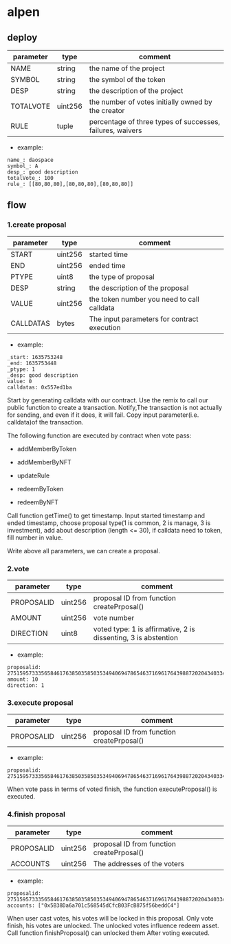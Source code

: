 # alpen


## deploy

| parameter   | type      | comment |
| ----------- | ----------| ------- |
| NAME        | string    | the name of the project |
| SYMBOL      | string    | the symbol of the token |
| DESP        | string    | the description of the project |
| TOTALVOTE   | uint256   | the number of votes initially owned by the creator |
| RULE        | tuple     | percentage of three types of successes, failures, waivers |

- example:
```
name_: daospace
symbol_: A
desp_: good description
totalVote_: 100
rule_: [[80,80,80],[80,80,80],[80,80,80]]
```

## flow

### 1.create proposal


| parameter   | type      | comment |
| ----------- | ----------| ------- |
| START       | uint256   | started time |
| END         | uint256   | ended time |
| PTYPE       | uint8     | the type of proposal |
| DESP        | string    | the description of the proposal |
| VALUE       | uint256   | the token number you need to call calldata |
| CALLDATAS   | bytes     | The input parameters for contract execution |

- example:
```
_start: 1635753248
_end: 1635753448
_ptype: 1
_desp: good description
value: 0 
calldatas: 0x557ed1ba
```

Start by generating calldata with our contract. 
Use the remix to call our public function to create a transaction.
Notify,The transaction is not actually for sending, and even if it does, it will fail.
Copy input parameter(i.e. calldata)of the transaction.

The following function are executed by contract when vote pass:

- addMemberByToken

- addMemberByNFT

- updateRule

- redeemByToken

- redeemByNFT

Call function getTime() to get timestamp. Input started timestamp and ended timestamp, choose proposal type(1 is common, 2 is manage, 3 is investment),
add about description (length <= 30), if calldata need to token, fill number in value.

Write above all parameters, we can create a proposal.

### 2.vote

| parameter   | type      | comment |
| ----------- | ----------| ------- |
| PROPOSALID  | uint256   | proposal ID from function createPrposal()|
| AMOUNT      | uint256   | vote number |
| DIRECTION   | uint8     | voted type: 1 is affirmative, 2 is dissenting, 3 is abstention |

- example:
```
proposalid: 27515957333565846176385035850353494069478654637169617643988720204340334849395
amount: 10
direction: 1
```

### 3.execute proposal

| parameter   | type      | comment |
| ----------- | ----------| ------- |
| PROPOSALID  | uint256   | proposal ID from function createPrposal()|

- example:
```
proposalid: 27515957333565846176385035850353494069478654637169617643988720204340334849395
```

When vote pass in terms of voted finish, the function executeProposal() is executed.

### 4.finish proposal

| parameter   | type      | comment |
| ----------- | ----------| ------- |
| PROPOSALID  | uint256   | proposal ID from function createPrposal()|
| ACCOUNTS    | uint256   | The addresses of the voters|

- example:
```
proposalid: 27515957333565846176385035850353494069478654637169617643988720204340334849395
accounts: ["0x5B38Da6a701c568545dCfcB03FcB875f56beddC4"]
```
When user cast votes, his votes will be locked in this proposal. Only vote finish, his votes are unlocked.
The unlocked votes influence redeem asset. Call function finishProposal() can unlocked them After voting executed.